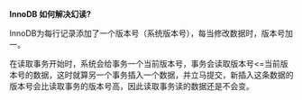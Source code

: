 **InnoDB 如何解决幻读?**



InnoDB为每行记录添加了一个版本号（系统版本号），每当修改数据时，版本号加一。

在读取事务开始时，系统会给事务一个当前版本号，事务会读取版本号<=当前版本号的数据，这时就算另一个事务插入一个数据，并立马提交，新插入这条数据的版本号会比读取事务的版本号高，因此读取事务读的数据还是不会变。

